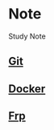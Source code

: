 # Note
Study Note

## [Git](./notes/Github_guide.md)

## [Docker](./notes/Docker_guide.md)

## [Frp](./notes/Frp_guide.md)
